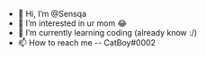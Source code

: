 - 👋 Hi, I’m @Sensqa
- 👀 I’m interested in ur mom 😂
- 🌱 I’m currently learning coding (already know :/)
- 📫 How to reach me -- CatBoy#0002

